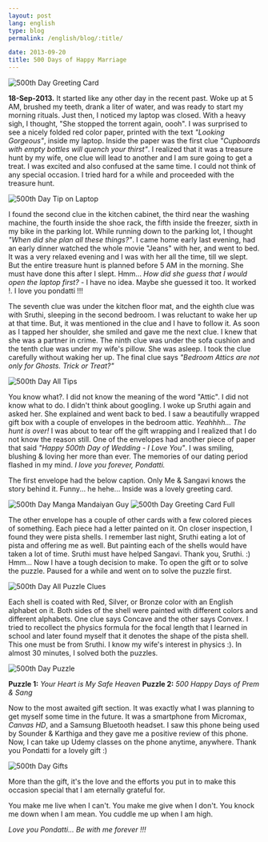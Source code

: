 ```yaml
---
layout: post
lang: english
type: blog
permalink: /english/blog/:title/

date: 2013-09-20
title: 500 Days of Happy Marriage
---
```


![500th Day Greeting Card]({{site[page.lang][page.type].downloads}}/500-day-greeting-card.jpg)

**18-Sep-2013.**
It started like any other day in the recent past. Woke up at 5 AM, brushed my teeth, drank a liter of water, and was ready to start my morning rituals. Just then, I noticed my laptop was closed. With a heavy sigh, I thought, "She stopped the torrent again, oooh". I was surprised to see a nicely folded red color paper, printed with the text *"Looking Gorgeous"*, inside my laptop. Inside the paper was the first clue *"Cupboards with empty bottles will quench your thirst"*. I realized that it was a treasure hunt by my wife, one clue will lead to another and I am sure going to get a treat. I was excited and also confused at the same time. I could not think of any special occasion. I tried hard for a while and proceeded with the treasure hunt.

![500th Day Tip on Laptop]({{site[page.lang][page.type].downloads}}/500-day-tip-on-laptop.jpg)

I found the second clue in the kitchen cabinet, the third near the washing machine, the fourth inside the shoe rack, the fifth inside the freezer, sixth in my bike in the parking lot. While running down to the parking lot, I thought *"When did she plan all these things?"*. I came home early last evening, had an early dinner watched the whole movie "Jeans" with her, and went to bed. It was a very relaxed evening and I was with her all the time, till we slept. But the entire treasure hunt is planned before 5 AM in the morning. She must have done this after I slept. Hmm... *How did she guess that I would open the laptop first?* - I have no idea. Maybe she guessed it too. It worked !. I love you pondatti !!!

The seventh clue was under the kitchen floor mat, and the eighth clue was with Sruthi, sleeping in the second bedroom. I was reluctant to wake her up at that time. But, it was mentioned in the clue and I have to follow it. As soon as I tapped her shoulder, she smiled and gave me the next clue. I knew that she was a partner in crime. The ninth clue was under the sofa cushion and the tenth clue was under my wife's pillow. She was asleep. I took the clue carefully without waking her up. The final clue says *"Bedroom Attics are not only for Ghosts. Trick or Treat?"*

![500th Day All Tips]({{site[page.lang][page.type].downloads}}/500-day-all-tips.jpg)

You know what?. I did not know the meaning of the word "Attic". I did not know what to do. I didn't think about googling. I woke up Sruthi again and asked her. She explained and went back to bed. I saw a beautifully wrapped gift box with a couple of envelopes in the bedroom attic. *Yeahhhh... The hunt is over!* I was about to tear off the gift wrapping and I realized that I do not know the reason still. One of the envelopes had another piece of paper that said *"Happy 500th Day of Wedding - I Love You"*. I was smiling, blushing & loving her more than ever. The memories of our dating period flashed in my mind. *I love you forever, Pondatti.*

The first envelope had the below caption. Only Me & Sangavi knows the story behind it. Funny... he hehe... Inside was a lovely greeting card.

![500th Day Manga Mandaiyan Guy]({{site[page.lang][page.type].downloads}}/500-day-manga-mandaiyan-guy.jpg)
![500th Day Greeting Card Full]({{site[page.lang][page.type].downloads}}/500-day-greeting-card-full.jpg)

The other envelope has a couple of other cards with a few colored pieces of something. Each piece had a letter painted on it. On closer inspection, I found they were pista shells. I remember last night, Sruthi eating a lot of pista and offering me as well. But painting each of the shells would have taken a lot of time. Sruthi must have helped Sangavi. Thank you, Sruthi. :) Hmm... Now I have a tough decision to make. To open the gift or to solve the puzzle. Paused for a while and went on to solve the puzzle first.

![500th Day All Puzzle Clues]({{site[page.lang][page.type].downloads}}/500-day-all-puzzle-clues.jpg)

Each shell is coated with Red, Silver, or Bronze color with an English alphabet on it. Both sides of the shell were painted with different colors and different alphabets. One clue says Concave and the other says Convex. I tried to recollect the physics formula for the focal length that I learned in school and later found myself that it denotes the shape of the pista shell. This one must be from Sruthi. I know my wife's interest in physics :). In almost 30 minutes, I solved both the puzzles.

![500th Day Puzzle]({{site[page.lang][page.type].downloads}}/500-day-puzzle.jpg)

**Puzzle 1:** *Your Heart is My Safe Heaven*
**Puzzle 2:** *500 Happy Days of Prem & Sang*

Now to the most awaited gift section. It was exactly what I was planning to get myself some time in the future. It was a smartphone from Micromax, *Canvas HD*, and a Samsung Bluetooth headset. I saw this phone being used by Sounder & Karthiga and they gave me a positive review of this phone. Now, I can take up Udemy classes on the phone anytime, anywhere. Thank you Pondatti for a lovely gift :)

![500th Day Gifts]({{site[page.lang][page.type].downloads}}/500-day-gifts.jpg)

More than the gift, it's the love and the efforts you put in to make this occasion special that I am eternally grateful for.

You make me live when I can't.
You make me give when I don't.
You knock me down when I am mean.
You cuddle me up when I am high.

*Love you Pondatti... Be with me forever !!!*
